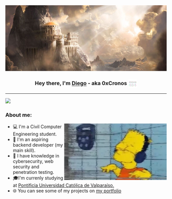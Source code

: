 <img src="./assets/images/banner.jpg" >

<h3 align="center">
Hey there, I'm <a href="https://dmcoder.dev/">Diego</a> - aka 0xCronos 
  <img align="center" src="./assets/gifs/404.webp" width="28">
</h3>

<hr>

![](https://komarev.com/ghpvc/?username=0xCronos&color=yellow)

### About me:

<img align="right" alt="gif" src="./assets/gifs/about.webp" width=320>

- 💻 I'm a Civil Computer Engineering student.
- 🌱 I'm an aspiring backend developer (my main skill).
- 🔐 I have knowledge in cybersecurity, web security and penetration testing.
- 🎓I'm currenly studying at <a href="https://www.pucv.cl/">Pontificia Universidad Católica de Valparaíso.</a>
- 🌐 You can see some of my projects on [my portfolio](https://dmcoder.dev/)
